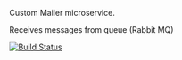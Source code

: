 Custom Mailer microservice.

Receives messages from queue (Rabbit MQ)

[![Build Status](https://travis-ci.org/n2ru/mailer.svg?branch=master)](https://travis-ci.org/n2ru/tagcloud)